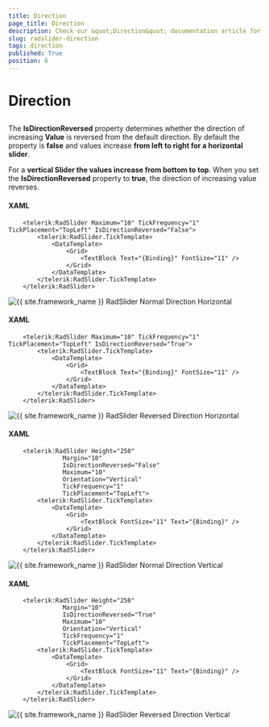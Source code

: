 ```yaml
---
title: Direction
page_title: Direction
description: Check our &quot;Direction&quot; documentation article for the RadSlider {{ site.framework_name }} control.
slug: radslider-direction
tags: direction
published: True
position: 6
---
```


# Direction



## 

The __IsDirectionReversed__ property determines whether the direction of increasing __Value__ is reversed from the default direction. By default the property is __false__ and values increase __from left to right for a horizontal slider__. 
        

For a __vertical Slider the values increase from bottom to top__. When you set the __IsDirectionReversed__ property to __true__, the direction of increasing value reverses.

#### __XAML__

```XAML
	<telerik:RadSlider Maximum="10" TickFrequency="1" TickPlacement="TopLeft" IsDirectionReversed="False">
	    <telerik:RadSlider.TickTemplate>
	        <DataTemplate>
	            <Grid>
	                <TextBlock Text="{Binding}" FontSize="11" />
	            </Grid>
	        </DataTemplate>
	    </telerik:RadSlider.TickTemplate>
	</telerik:RadSlider>
```

![{{ site.framework_name }} RadSlider Normal Direction Horizontal](images/radslider_features_normal_horizontal.png)

#### __XAML__

```XAML
	<telerik:RadSlider Maximum="10" TickFrequency="1" TickPlacement="TopLeft" IsDirectionReversed="True">
	    <telerik:RadSlider.TickTemplate>
	        <DataTemplate>
	            <Grid>
	                <TextBlock Text="{Binding}" FontSize="11" />
	            </Grid>
	        </DataTemplate>
	    </telerik:RadSlider.TickTemplate>
	</telerik:RadSlider>
```

![{{ site.framework_name }} RadSlider Reversed Direction Horizontal](images/radslider_features_reversed_horizontal.png)

#### __XAML__

```XAML
	<telerik:RadSlider Height="250" 
	           Margin="10"
	           IsDirectionReversed="False"
	           Maximum="10"
	           Orientation="Vertical"
	           TickFrequency="1"
	           TickPlacement="TopLeft">
	    <telerik:RadSlider.TickTemplate>
	        <DataTemplate>
	            <Grid>
	                <TextBlock FontSize="11" Text="{Binding}" />
	            </Grid>
	        </DataTemplate>
	    </telerik:RadSlider.TickTemplate>
	</telerik:RadSlider>
```

![{{ site.framework_name }} RadSlider Normal Direction Vertical](images/radslider_features_normal_vertical.png)

#### __XAML__

```XAML
	<telerik:RadSlider Height="250" 
	           Margin="10"
	           IsDirectionReversed="True"
	           Maximum="10"
	           Orientation="Vertical"
	           TickFrequency="1"
	           TickPlacement="TopLeft">
	    <telerik:RadSlider.TickTemplate>
	        <DataTemplate>
	            <Grid>
	                <TextBlock FontSize="11" Text="{Binding}" />
	            </Grid>
	        </DataTemplate>
	    </telerik:RadSlider.TickTemplate>
	</telerik:RadSlider>
```

![{{ site.framework_name }} RadSlider Reversed Direction Vertical](images/radslider_features_reversed_vertical.png)
